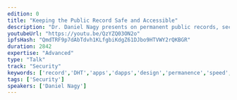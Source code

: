 ```yaml
---
edition: 0
title: "Keeping the Public Record Safe and Accessible"
description: "Dr. Daniel Nagy presents on permanent public records, security and accessibility."
youtubeUrl: "https://youtu.be/QzYZQ03ON2o"
ipfsHash: "QmdTRF9p7dAbTdvh1KLfgbiKdgZ61DJbo9HTVWY2rQKBGR"
duration: 2842
expertise: "Advanced"
type: "Talk"
track: "Security"
keywords: ['record','DHT','apps','dapps','design','permanence','speed','resilience','redundancy','nodes','hierarchies','kademlia','routing','bootstrap','security']
tags: ['Security']
speakers: ['Daniel Nagy']
---
```

